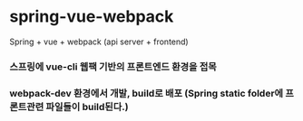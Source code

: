 # spring-vue-webpack
Spring + vue + webpack (api server + frontend)

### 스프링에 vue-cli 웹팩 기반의 프론트엔드 환경을 접목
### webpack-dev 환경에서 개발, build로 배포 (Spring static folder에 프론트관련 파일들이 build된다.)
